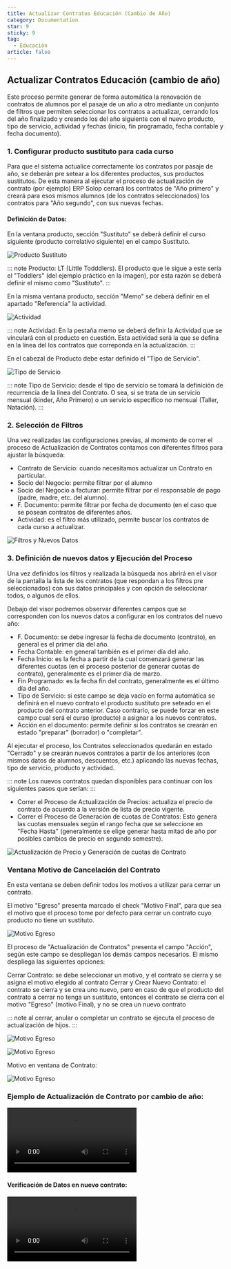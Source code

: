 ```yaml
---
title: Actualizar Contratos Educación (Cambio de Año)
category: Documentation
star: 9
sticky: 9
tag:
  - Educación
article: false
---
```


## Actualizar Contratos Educación (cambio de año)

Este proceso permite generar de forma automática la renovación de contratos de alumnos por el pasaje de un año a otro mediante un conjunto de filtros que permiten seleccionar los contratos a actualizar, cerrando los del año finalizado y creando los del año siguiente con el nuevo producto, tipo de servicio, actividad y fechas (inicio, fin programado, fecha contable y fecha documento).

### 1. Configurar producto sustituto para cada curso

Para que el sistema actualice correctamente los contratos por pasaje de año, se deberán pre setear a los diferentes productos, sus productos sustitutos. De esta manera al ejecutar el proceso de actualización de contrato (por ejemplo) ERP Solop cerrará los contratos de "Año primero" y creará para esos mismos alumnos (de los contratos seleccionados) los contratos para "Año segundo", con sus nuevas fechas.

#### Definición de Datos:

En la ventana producto, sección "Sustituto" se deberá definir el curso siguiente (producto correlativo siguiente) en el campo Sustituto.

![Producto Sustituto](/assets/img/docs/service-management/sem-substitute1.png)

::: note
Producto: LT (Little Todddlers).
El producto que le sigue a este sería el "Toddlers" (del ejemplo práctico en la imagen), por esta razón se deberá definir el mismo como "Sustituto".
:::

En la misma ventana producto, sección "Memo" se deberá definir en el apartado "Referencia" la actividad.

![Actividad](/assets/img/docs/service-management/sem-activity2.png)

::: note
Actividad: En la pestaña memo se deberá definir la Actividad que se vinculará con el producto en cuestión. Esta actividad será la que se defina en la línea del los contratos que correponda en la actualización.
:::

En el cabezal de Producto debe estar definido el "Tipo de Servicio".

![Tipo de Servicio](/assets/img/docs/service-management/sem-service3.png)

::: note
Tipo de Servicio: desde el tipo de servicio se tomará la definición de recurrencia de la línea del Contrato. O sea, si se trata de un servicio mensual (kinder, Año Primero) o un servicio específico no mensual (Taller, Natación).
:::

### 2. Selección de Filtros

Una vez realizadas las configuraciones previas, al momento de correr el proceso de Actualización de Contratos contamos con diferentes filtros para ajustar la búsqueda:

* Contrato de Servicio: cuando necesitamos actualizar un Contrato en particular.
* Socio del Negocio: permite filtrar por el alumno
* Socio del Negocio a facturar: permite filtrar por el responsable de pago (padre, madre, etc. del alumno).
* F. Documento: permite filtrar por fecha de documento (en el caso que se posean contratos de diferentes años.
* Actividad: es el filtro más utilizado, permite buscar los contratos de cada curso a actualizar.

![Filtros y Nuevos Datos](/assets/img/docs/service-management/sem-filter4.png)

### 3. Definición de nuevos datos y Ejecución del Proceso

Una vez definidos los filtros y realizada la búsqueda nos abrirá en el visor de la pantalla la lista de los contratos (que respondan a los filtros pre seleccionados) con sus datos principales y con opción de seleccionar todos, o algunos de ellos.

Debajo del visor podremos observar diferentes campos que se corresponden con los nuevos datos a configurar en los contratos del nuevo año:

* F. Documento: se debe ingresar la fecha de documento (contrato), en general es el primer día del año.
* Fecha Contable: en general también es el primer día del año.
* Fecha Inicio: es la fecha a partir de la cual comenzará generar las diferentes cuotas (en el proceso posterior de generar cuotas de contrato), generalmente es el primer día de marzo.
* Fin Programado: es la fecha fin del contrato, generalmente es el último día del año.
* Tipo de Servicio: si este campo se deja vacío en forma automática se definirá en el nuevo contrato el producto sustituto pre seteado en el producto del contrato anterior. Caso contrario, se puede forzar en este campo cual será el curso (producto) a asignar a los nuevos contratos.
* Acción en el documento: permite definir si los contratos se crearán en estado "preparar" (borrador) o "completar".

Al  ejecutar el proceso, los Contratos seleccionados quedarán en estado "Cerrado" y se crearán nuevos contratos a partir de los anteriores (con mismos datos de alumnos, descuentos, etc.) aplicando las nuevas fechas, tipo de servicio, producto y actividad.

::: note
Los nuevos contratos quedan disponibles para continuar con los siguientes pasos que serían:
:::

* Correr el Proceso de Actualización de Precios: actualiza el precio de contrato de acuerdo a la versión de lista de precio vigente.
* Correr el Proceso de Generación de cuotas de Contratos: Esto genera las cuotas mensuales según el rango fecha que se seleccione en "Fecha Hasta" (generalmente se elige generar hasta mitad de año por posibles cambios de precio en segundo semestre).

![Actualización de Precio y Generación de cuotas de Contrato](/assets/img/docs/service-management/sem-update5.png)

### Ventana Motivo de Cancelación del Contrato

En esta ventana se deben definir todos los motivos a utilizar para cerrar un contrato.

El motivo "Egreso" presenta marcado el check "Motivo Final", para que sea el motivo que el proceso tome por defecto para cerrar un contrato cuyo producto no tiene un sustituto.

![Motivo Egreso](/assets/img/docs/service-management/sem-image1.png)

El proceso de "Actualización de Contratos" presenta el campo "Acción", según este campo se despliegan los demás campos necesarios. El mismo despliega las siguientes opciones:

Cerrar Contrato: se debe seleccionar un motivo, y el contrato se cierra y se asigna el motivo elegido al contrato
Cerrar y Crear Nuevo Contrato: el contrato se cierra y se crea uno nuevo, pero en caso de que el producto del contrato a cerrar no tenga un sustituto, entonces el contrato se cierra con el motivo "Egreso" (motivo Final), y no se crea un nuevo contrato

::: note
al cerrar, anular o completar un contrato se ejecuta el proceso de actualización de hijos.
:::

![Motivo Egreso](/assets/img/docs/service-management/sem-image2.png)

![Motivo Egreso](/assets/img/docs/service-management/sem-image3.png)

Motivo en ventana de Contrato:

![Motivo Egreso](/assets/img/docs/service-management/sem-image4.png)

### Ejemplo de Actualización de Contrato por cambio de año:

![Actualización de Contrato](/assets/img/docs/service-management/sem-update-contract.mp4)

#### Verificación de Datos en nuevo contrato:

![Verificación de Datos](/assets/img/docs/service-management/sem-verification.mp4)